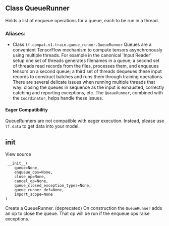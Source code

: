## Class QueueRunner
Holds a list of enqueue operations for a queue, each to be run in a thread.
### Aliases:
- Class `tf.compat.v1.train.queue_runner.QueueRunner`
Queues are a convenient TensorFlow mechanism to compute tensors asynchronously using multiple threads. For example in the canonical 'Input Reader' setup one set of threads generates filenames in a queue; a second set of threads read records from the files, processes them, and enqueues tensors on a second queue; a third set of threads dequeues these input records to construct batches and runs them through training operations.
There are several delicate issues when running multiple threads that way: closing the queues in sequence as the input is exhausted, correctly catching and reporting exceptions, etc.
The `QueueRunner`, combined with the `Coordinator`, helps handle these issues.
#### Eager Compatibility
QueueRunners are not compatible with eager execution. Instead, please use `tf.data` to get data into your model.
## __init__
View source

```
 __init__(
    queue=None,
    enqueue_ops=None,
    close_op=None,
    cancel_op=None,
    queue_closed_exception_types=None,
    queue_runner_def=None,
    import_scope=None
)
```
Create a QueueRunner. (deprecated)
On construction the `QueueRunner` adds an op to close the queue. That op will be run if the enqueue ops raise exceptions.
